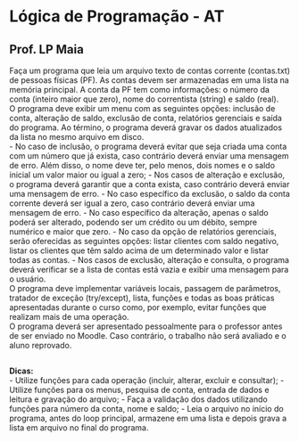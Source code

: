 <h1>Lógica de Programação - AT</h1>
<h2>Prof. LP Maia</h2>
Faça um programa que leia um arquivo texto de contas corrente (contas.txt) de pessoas físicas (PF). As contas devem ser armazenadas em uma lista na memória principal. A conta da PF tem como informações: o número da conta (inteiro maior que zero), nome do correntista (string) e saldo (real).
<br>
O programa deve exibir um menu com as seguintes opções: inclusão de conta, alteração de saldo, exclusão de conta, relatórios gerenciais e saída do programa. Ao término, o programa deverá gravar os dados atualizados da lista no mesmo arquivo em disco.
<br>
- No caso de inclusão, o programa deverá evitar que seja criada uma conta com um número que já exista, caso contrário deverá enviar uma mensagem de erro. Além disso, o nome deve ter, pelo menos, dois nomes e o saldo inicial um valor maior ou igual a zero;
- Nos casos de alteração e exclusão, o programa deverá garantir que a conta exista, caso contrário deverá enviar uma mensagem de erro. 
- No caso específico da exclusão, o saldo da conta corrente deverá ser igual a zero, caso contrário deverá enviar uma mensagem de erro.
- No caso específico da alteração, apenas o saldo poderá ser alterado, podendo ser um crédito ou um débito, sempre numérico e maior que zero. 
- No caso da opção de relatórios gerenciais, serão oferecidas as seguintes opções: listar clientes com saldo negativo, listar os clientes que têm saldo acima de um determinado valor e listar todas as contas.
- Nos casos de exclusão, alteração e consulta, o programa deverá verificar se a lista de contas está vazia e exibir uma mensagem para o usuário.
<br>
O programa deve implementar variáveis locais, passagem de parâmetros, tratador de exceção (try/except), lista, funções e todas as boas práticas apresentadas durante o curso como, por exemplo, evitar funções que realizam mais de uma operação.
<br>
O programa deverá ser apresentado pessoalmente para o professor antes de ser enviado no Moodle. Caso contrário, o trabalho não será avaliado e o aluno reprovado.
<br>
<h2></h2>
<strong>Dicas:</strong>
<br>
- Utilize funções para cada operação (incluir, alterar, excluir e consultar);
- Utilize funções para os menus, pesquisa de conta, entrada de dados e leitura e gravação do arquivo;
- Faça a validação dos dados utilizando funções para número da conta, nome e saldo;
- Leia o arquivo no início do programa, antes do loop principal, armazene em uma lista e depois grava a lista em arquivo no final do programa.
 
